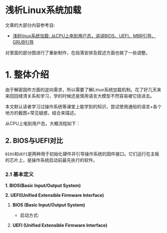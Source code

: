 # 浅析Linux系统加载

文章的大部分内容参考自:

- [浅析linux系统加载: 从CPU上电到用户态，讲讲BIOS、UEFI、MBR引导、GRUB引导](https://zhuanlan.zhihu.com/p/10518502692)

对里面的部分图进行了重新制作，在段落安排及叙述方面也做了一些调整。

# 1. 整体介绍

由于解密固件方面的逆向需求，所以需要了解Linux系统加载机制。花了好几天来来回回缕清关系和学习，学的时候还是慎用语言大模型不然容易被它绕进去。

本文默认读者学习过操作系统等课堂上能学到的知识，尝试使用通俗的语言+各个地方的截图+常见疑惑，结合来描述。

从CPU上电到用户态，大概流程如下：


## 2. BIOS与UEFI对比

`BIOS`和`UEFI`是两种用于初始化硬件并引导操作系统的固件接口。它们运行在主板的芯片上，是操作系统启动前最先执行的软件。

### 2.1 基本定义

**1. BIOS(Basic Input/Output System)**

**2. UEFI(Unified Extensible Firmware Interface)**


1. **BIOS (Basic Input/Output System)**

    - 启动方式:

2. **UEFI (Unified Extensible Firmware Interface)**
